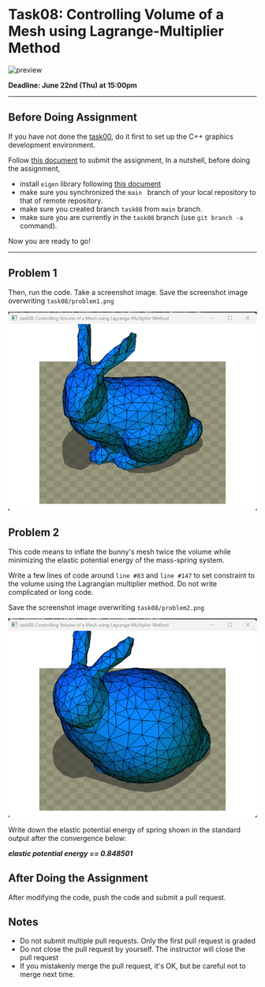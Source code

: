 # Task08: Controlling Volume of a Mesh using Lagrange-Multiplier Method

![preview](preview.png)

**Deadline: June 22nd (Thu) at 15:00pm**

----

## Before Doing Assignment

If you have not done the [task00](../task00), do it first to set up the C++ graphics development environment.

Follow [this document](../doc/submit.md) to submit the assignment, In a nutshell, before doing the assignment,

- install `eigen` library following  [this document](../doc/setup_eigen.md)
- make sure you synchronized the `main ` branch of your local repository  to that of remote repository.
- make sure you created branch `task08` from `main` branch.
- make sure you are currently in the `task08` branch (use `git branch -a` command).

Now you are ready to go!

---

## Problem 1

Then, run the code. Take a screenshot image. 
Save the screenshot image overwriting `task08/problem1.png`

![problem1](problem1.png)


## Problem 2

This code means to inflate the bunny's mesh twice the volume while minimizing the elastic potential energy of the mass-spring system.
 
Write a few lines of code around `line #83` and `line #147` to set constraint to the volume using the Lagrangian multiplier method. Do not write complicated or long code.  

Save the screenshot image overwriting `task08/problem2.png`

![problem2](problem2.png)

Write down the elastic potential energy of spring shown in the standard output after the convergence below: 

***elastic potential energy == 0.848501***

## After Doing the Assignment

After modifying the code, push the code and submit a pull request.


## Notes

- Do not submit multiple pull requests. Only the first pull request is graded
- Do not close the pull request by yourself. The instructor will close the pull request
- If you mistakenly merge the pull request, it's OK, but be careful not to merge next time. 
